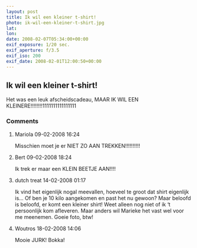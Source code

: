 ```yaml
---
layout: post
title: Ik wil een kleiner t-shirt!
photo: ik-wil-een-kleiner-t-shirt.jpg
lat: 
lon: 
date: 2008-02-07T05:34:00+00:00
exif_exposure: 1/20 sec.
exif_aperture: f/3.5
exif_iso: 200
exif_date: 2008-02-01T12:00:50+00:00
---
```


## Ik wil een kleiner t-shirt!

<p>Het was een leuk afscheidscadeau, MAAR IK WIL EEN KLEINERE!!!!!!!!1111111111111111</p>

<h3>Comments</h3>
<ol id="comments">
  <li>
    <span class="name">Mariola</span>
    <span class="date">09-02-2008 16:24</span>
    <p>Misschien moet je er NIET ZO AAN TREKKEN!!!!!!!!!!</p>
  </li>
  <li>
    <span class="name">Bert</span>
    <span class="date">09-02-2008 18:24</span>
    <p>Ik trek er maar een KLEIN BEETJE AAN!!!!</p>
  </li>
  <li>
    <span class="name">dutch treat</span>
    <span class="date">14-02-2008 01:17</span>
    <p>Ik vind het eigenlijk nogal meevallen, hoeveel te groot dat shirt eigenlijk is… Of ben je 10 kilo aangekomen en past het nu gewoon? Maar beloofd is beloofd, er komt een kleiner shirt! Weet alleen nog niet of ik ‘t persoonlijk kom afleveren. Maar anders wil Marieke het vast wel voor me meenemen. Goeie foto, btw!</p>
  </li>
  <li>
    <span class="name">Woutros</span>
    <span class="date">18-02-2008 14:06</span>
    <p>Mooie JURK! Bokka!</p>
  </li>
</ol>
